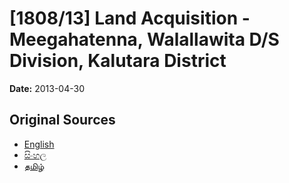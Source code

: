 # [1808/13] Land Acquisition - Meegahatenna, Walallawita D/S Division, Kalutara District

**Date:** 2013-04-30

## Original Sources

- [English](https://documents.gov.lk/view/extra-gazettes/2013/4/1808-13_E.pdf)
- [සිංහල](https://documents.gov.lk/view/extra-gazettes/2013/4/1808-13_S.pdf)
- [தமிழ்](https://documents.gov.lk/view/extra-gazettes/2013/4/1808-13_T.pdf)
